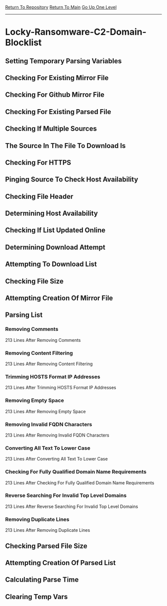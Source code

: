[Return To Repository](https://github.com/deathbybandaid/piholeparser/)
[Return To Main](https://github.com/deathbybandaid/piholeparser/blob/master/RecentRunLogs/Mainlog.md)
[Go Up One Level](https://github.com/deathbybandaid/piholeparser/blob/master/RecentRunLogs/TopLevelScripts/30-Processing-External-Blacklists.md)
____________________________________
# Locky-Ransomware-C2-Domain-Blocklist
## Setting Temporary Parsing Variables
## Checking For Existing Mirror File
## Checking For Github Mirror File
## Checking For Existing Parsed File
## Checking If Multiple Sources
## The Source In The File To Download Is
## Checking For HTTPS
## Pinging Source To Check Host Availability
## Checking File Header
## Determining Host Availability
## Checking If List Updated Online
## Determining Download Attempt
## Attempting To Download List
## Checking File Size
## Attempting Creation Of Mirror File
## Parsing List
### Removing Comments
213 Lines After Removing Comments
### Removing Content Filtering
213 Lines After Removing Content Filtering
### Trimming HOSTS Format IP Addresses
213 Lines After Trimming HOSTS Format IP Addresses
### Removing Empty Space
213 Lines After Removing Empty Space
### Removing Invalid FQDN Characters
213 Lines After Removing Invalid FQDN Characters
### Converting All Text To Lower Case
213 Lines After Converting All Text To Lower Case
### Checking For Fully Qualified Domain Name Requirements
213 Lines After Checking For Fully Qualified Domain Name Requirements
### Reverse Searching For Invalid Top Level Domains
213 Lines After Reverse Searching For Invalid Top Level Domains
### Removing Duplicate Lines
213 Lines After Removing Duplicate Lines
## Checking Parsed File Size
## Attempting Creation Of Parsed List
## Calculating Parse Time
## Clearing Temp Vars
